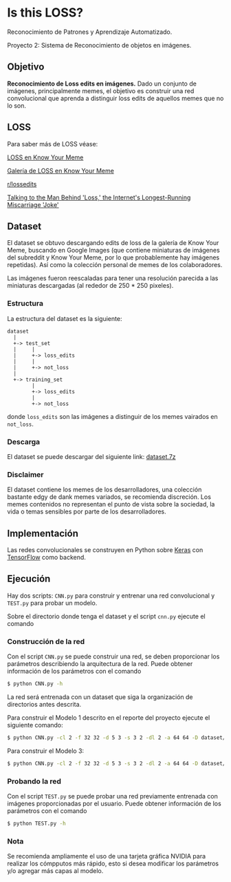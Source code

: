 # Is this LOSS?

Reconocimiento de Patrones y Aprendizaje Automatizado.

Proyecto 2: Sistema de Reconocimiento de objetos en imágenes.

## Objetivo

**Reconocimiento de Loss edits en imágenes.** Dado un conjunto de imágenes, principalmente memes, el objetivo es construir una red convolucional que aprenda a distinguir loss edits de aquellos memes que no lo son.

## LOSS

Para saber más de LOSS véase:

[LOSS en Know Your Meme](http://knowyourmeme.com/news/heres-to-loss-the-internets-greatest-meme "Here's to Loss, the Internet's Greatest Meme")

[Galería de LOSS en Know Your Meme](http://knowyourmeme.com/memes/loss/photos "Loss: Image Gallery")

[r/lossedits](https://www.reddit.com/r/lossedits/ "Loss Edits")

[Talking to the Man Behind 'Loss,' the Internet's Longest-Running Miscarriage 'Joke'](http://nymag.com/selectall/2015/11/longest-running-miscarriage-meme-on-the-web.html)

## Dataset

El dataset se obtuvo descargando edits de loss de la galería de Know Your Meme, buscando en Google Images (que contiene miniaturas de imágenes del subreddit y Know Your Meme, por lo que probablemente hay imágenes repetidas). Así como la colección personal de memes de los colaboradores.

Las imágenes fueron reescaladas para tener una resolución parecida a las miniaturas descargadas (al rededor de 250 * 250 pixeles).

### Estructura

La estructura del dataset es la siguiente:

```
dataset
  |
  +-> test_set
  |     |
  |     +-> loss_edits
  |     |
  |     +-> not_loss
  |
  +-> training_set
        |
        +-> loss_edits
        |
        +-> not_loss
```

donde `loss_edits` son las imágenes a distinguir de los memes vairados en `not_loss`.

### Descarga

El dataset se puede descargar del siguiente link: [dataset.7z](https://drive.google.com/file/d/1CztpddBSFyG22YZojRtke98S4OcHD9S7/view?usp=sharing "dataset.7z")

### Disclaimer

El dataset contiene los memes de los desarrolladores, una colección bastante edgy de dank memes variados, se recomienda discreción. Los memes contenidos no representan el punto de vista sobre la sociedad, la vida o temas sensibles por parte de los desarrolladores.

## Implementación

Las redes convolucionales se construyen en Python sobre [Keras](https://keras.io "Keras Documentation") con [TensorFlow](https://www.tensorflow.org/ "TensorFlow") como backend.

## Ejecución

Hay dos scripts: `CNN.py` para construir y entrenar una red convolucional y `TEST.py` para probar un modelo.

Sobre el directorio donde tenga el dataset y el script `cnn.py` ejecute el comando

### Construcción de la red

Con el script `CNN.py` se puede construir una red, se deben proporcionar los parámetros describiendo la arquitectura de la red. Puede obtener información
de los parámetros con el comando

```bash
$ python CNN.py -h
```

La red será entrenada con un dataset que siga la organización de directorios antes descrita.

Para construir el Modelo 1 descrito en el reporte del proyecto ejecute el siguiente comando:

```bash
$ python CNN.py -cl 2 -f 32 32 -d 5 3 -s 3 2 -dl 2 -a 64 64 -D dataset/ -o Modelo_1.h5
```

Para construir el Modelo 3:

```bash
$ python CNN.py -cl 2 -f 32 32 -d 5 3 -s 3 2 -dl 2 -a 64 64 -D dataset/ --RGB --optimizer adagrad -o Modelo_3.h5
```

### Probando la red

Con el script `TEST.py` se puede probar una red previamente entrenada con imágenes proporcionadas por el usuario. Puede obtener información
de los parámetros con el comando

```bash
$ python TEST.py -h
```

### Nota

Se recomienda ampliamente el uso de una tarjeta gráfica NVIDIA para realizar los cómpputos más rápido, esto si desea modificar los parámetros y/o agregar más capas al modelo.
